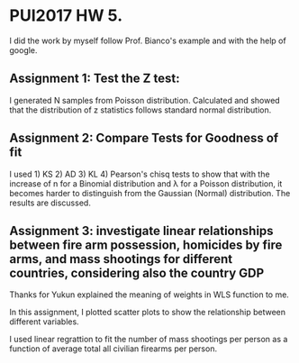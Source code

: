 # PUI2017 HW 5.

I did the work by myself follow Prof. Bianco's example and with the help of google.

## Assignment 1: Test the Z test: 

I generated N samples from Poisson distribution. Calculated and showed that the distribution of z statistics follows standard normal distribution.

## Assignment 2: Compare Tests for Goodness of fit

I used 1) KS 2) AD 3) KL 4) Pearson's chisq tests to show that with the increase of n for a Binomial distribution and λ for a Poisson distribution, it becomes harder to distinguish from the Gaussian (Normal) distribution. The results are discussed.

## Assignment 3: investigate linear relationships between fire arm possession, homicides by fire arms, and mass shootings for different countries, considering also the country GDP

Thanks for Yukun explained the meaning of weights in WLS function to me.

In this assignment, I plotted scatter plots to show the relationship between different variables.

I used linear regrattion to fit the number of mass shootings per person as a function of average total all civilian firearms per person.
